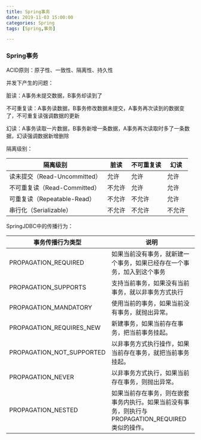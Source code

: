 ```yaml
---
title: Spring事务
date: 2019-11-03 15:00:00
categories: Spring
tags: [Spring,事务]

---
```


### Spring事务

ACID原则：原子性、一致性、隔离性、持久性

并发下产生的问题：

脏读：A事务未提交数据，B事务却读到了

不可重复读：A事务读数据，B事务修改数据未提交，A事务再次读到的数据变了，不可重复读强调数据的更新

幻读：A事务读取一片数据，B事务新增一条数据，A事务再次读取时多了一条数据，幻读强调数据新增删除

隔离级别：

| 隔离级别                     | 脏读   | 不可重复读 | 幻读   |
| ---------------------------- | ------ | ---------- | ------ |
| 读未提交（Read-Uncommitted） | 允许   | 允许       | 允许   |
| 不可重复读（Read-Committed） | 不允许 | 允许       | 允许   |
| 可重复读（Repeatable-Read）  | 不允许 | 不允许     | 允许   |
| 串行化（Serializable）       | 不允许 | 不允许     | 不允许 |

SpringJDBC中的传播行为：

| 事务传播行为类型          | 说明                                                         |
| ------------------------- | ------------------------------------------------------------ |
| PROPAGATION_REQUIRED      | 如果当前没有事务，就新建一个事务，如果已经存在一个事务，加入到这个事务 |
| PROPAGATION_SUPPORTS      | 支持当前事务，如果没有当前事务，就以非事务方式执行           |
| PROPAGATION_MANDATORY     | 使用当前的事务，如果当前没有事务，就抛出异常。               |
| PROPAGATION_REQUIRES_NEW  | 新建事务，如果当前存在事务，把当前事务挂起。                 |
| PROPAGATION_NOT_SUPPORTED | 以非事务方式执行操作，如果当前存在事务，就把当前事务挂起。   |
| PROPAGATION_NEVER         | 以非事务方式执行，如果当前存在事务，则抛出异常。             |
| PROPAGATION_NESTED        | 如果当前存在事务，则在嵌套事务内执行。如果当前没有事务，则执行与PROPAGATION_REQUIRED类似的操作。 |

